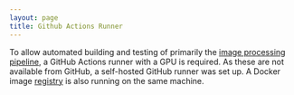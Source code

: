 ```yaml
---
layout: page
title: Github Actions Runner
---
```


To allow automated building and testing of primarily the [image processing pipeline](/pipeline.html), a GitHub Actions runner with a GPU is required.
As these are not available from GitHub, a self-hosted GitHub runner was set up.
A Docker image [registry](/registry.html) is also running on the same machine.